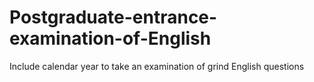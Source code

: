 # Postgraduate-entrance-examination-of-English
Include calendar year to take an examination of grind English questions
